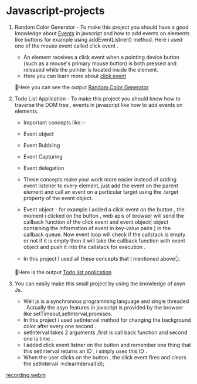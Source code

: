 # Javascript-projects
1. Random Color Generator - To make this project you should have a good knowledge about [Events](https://developer.mozilla.org/en-US/docs/Learn/JavaScript/Building_blocks/Events "mdn docs") in javscript and how to add events on elements like buttons for example using       addEventListner() method. Here i used one of the mouse event called click event .
     - An element receives a click event when a pointing device button (such as a mouse's primary mouse button) is both pressed and released        while the pointer is located inside the element.
     - Here you can learn more about [click event](https://developer.mozilla.org/en-US/docs/Web/API/Element/click_event "mdn docs")
 
    🤩Here you can see the output [Random Color Generator](https://luminous-axolotl-6d8d0d.netlify.app/ "javascript")
  
2. Todo List Application - To make this project you ahould know how to traverse the DOM tree , events in javascript like how to add events on elements.
   - Important concepts like :-
   - Event object
   - Event Bubbling
   - Event Capturing
   - Event delegation
  
   - These concepts make your work more easier instead of adding event listener to every element, just add the event on the parent element and call an event on a particular target using the .target property of the event object.
   - Event object - for example i added a click event on the button , the moment i clicked on the button , web apis of browser will send the callback function of the click event and event object( object containing the information of event in key-value pairs ) in the callback queue. Now event loop will check if the callstack is empty or not if it is empty  then it will take the callback function with event object and push it into the callstack for execution .
   -  In this project I used all these concepts that I mentioned above👆.  
  
     🤩Here is the output  [Todo list application](https://delightful-genie-d65604.netlify.app/ "javascript")

3. You can easily make this small project by using the knowledge of asyn Js.
   - Well js is a synchronous programming language and single threaded . Actually the asyn features in javscript is provided by the browser like setTimeout,setInterval,promises.
   - In this project i used setInterval method for changing the background color after every one second .
   - setInterval takes 2 arguments ,first is call back function and second one is time .
   - I added click event listner on the button and remember one thing that this setInterval returns an ID , i simply uses this ID .
   - When the user clicks on the button , the click event fires and clears the setInterval ->clearInterval(id);
     
     
[recording.webm](https://github.com/Anjali-Git-Hub/Javascript-projects/assets/122084921/13986c7e-0f6e-423a-9f46-ed4e4723569f)

  

